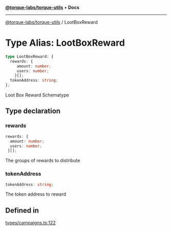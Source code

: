 [**@torque-labs/torque-utils**](../README.md) • **Docs**

***

[@torque-labs/torque-utils](../README.md) / LootBoxReward

# Type Alias: LootBoxReward

```ts
type LootBoxReward: {
  rewards: {
     amount: number;
     users: number;
    }[];
  tokenAddress: string;
};
```

Loot Box Reward Schematype

## Type declaration

### rewards

```ts
rewards: {
  amount: number;
  users: number;
 }[];
```

The groups of rewards to distribute

### tokenAddress

```ts
tokenAddress: string;
```

The token address to reward

## Defined in

[types/campaigns.ts:122](https://github.com/torque-labs/torque-utils/blob/fcba00c7b8994c0932484e8f489988b91291c603/types/campaigns.ts#L122)
